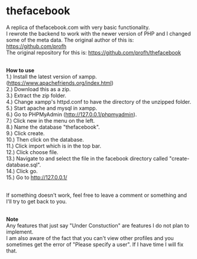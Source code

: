 # thefacebook
A replica of thefacebook.com with very basic functionality. <br/>
I rewrote the backend to work with the newer version of PHP and I changed some of the meta data. The original author of this is: https://github.com/profh <br/>
The original repository for this is: https://github.com/profh/thefacebook <br/><br/>

**How to use** <br/>
1.) Install the latest version of xampp. (https://www.apachefriends.org/index.html) <br/>
2.) Download this as a zip. <br/>
3.) Extract the zip folder. <br/>
4.) Change xampp's httpd.conf to have the directory of the unzipped folder. <br/>
5.) Start apache and mysql in xampp. <br/>
6.) Go to PHPMyAdmin (http://127.0.0.1/phpmyadmin). <br/>
7.) Click new in the menu on the left. <br/>
8.) Name the database "thefacebook". <br/>
9.) Click create. <br/>
10.) Then click on the database. <br/>
11.) Click import which is in the top bar. <br/>
12.) Click choose file. <br/>
13.) Navigate to and select the file in the facebook directory called "create-database.sql". <br/>
14.) Click go. <br/>
15.) Go to http://127.0.0.1/ <br/><br/>

If something doesn't work, feel free to leave a comment or something and I'll try to get back to you. <br/><br/>

**Note** <br/>
Any features that just say "Under Constuction" are features I do not plan to implement. <br/>
I am also aware of the fact that you can't view other profiles and you sometimes get the error of "Please specify a user". If I have time I will fix that.

